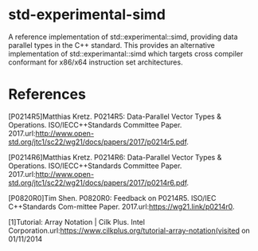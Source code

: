 # std-experimental-simd
A reference implementation of std::experimental::simd, providing data parallel types in the C++ standard.  This provides an alternative implementation of std::experimantal::simd which targets cross compiler conformant for x86/x64 instruction set architectures.


# References
[P0214R5]Matthias Kretz. P0214R5: Data-Parallel Vector Types & Operations. ISO/IECC++Standards Committee Paper. 2017.url:http://www.open-std.org/jtc1/sc22/wg21/docs/papers/2017/p0214r5.pdf.

[P0214R6]Matthias Kretz. P0214R6: Data-Parallel Vector Types & Operations. ISO/IECC++Standards Committee Paper. 2017.url:http://www.open-std.org/jtc1/sc22/wg21/docs/papers/2017/p0214r6.pdf.

[P0820R0]Tim Shen. P0820R0: Feedback on P0214R5. ISO/IEC C++Standards Com-mittee Paper. 2017.url:https://wg21.link/p0214r0.

[1]Tutorial: Array Notation | Cilk Plus. Intel Corporation.url:https://www.cilkplus.org/tutorial-array-notation(visited on 01/11/2014
